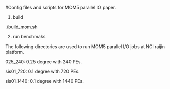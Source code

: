 #Config files and scripts for MOM5 parallel IO paper.

1. build

./build_mom.sh

2. run benchmaks

The following directories are used to run MOM5 parallel I/O jobs at NCI raijin platform.

025_240: 0.25 degree with 240 PEs.

sis01_720: 0.1 degree with 720 PEs.

sis01_1440: 0.1 degree with 1440 PEs.

